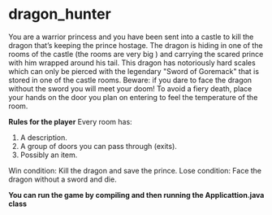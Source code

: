 # dragon_hunter
You are a warrior princess and you have been sent into a castle to kill the dragon that’s keeping the prince hostage. The dragon is hiding in one of the rooms of the castle (the rooms are very big ) and carrying the scared prince with him wrapped around his tail. This dragon has notoriously hard scales which can only be pierced with the legendary "Sword of Goremack" that is stored in one of the castle rooms. Beware: if you dare to face the dragon without the sword you will meet your doom! To avoid a fiery death, place your hands on the door you plan on entering to feel the temperature of the room. 

**Rules for the player**
Every room has:
1. A description.
2. A group of doors you can pass through (exits).
3. Possibly an item. 

Win condition: Kill the dragon and save the prince. 
Lose condition: Face the dragon without a sword and die.

**You can run the game by compiling and then running the Applicattion.java class**
